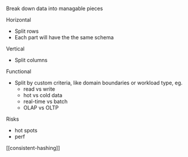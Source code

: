 ---
---

Break down data into managable pieces

Horizontal 
- Split rows 
- Each part will have the the same schema 

Vertical 
- Split columns 

Functional 
- Split by custom criteria, like domain boundaries or workload type, eg. 
  - read vs write 
  - hot vs cold data
  - real-time vs batch
  - OLAP vs OLTP

Risks
- hot spots 
- perf

[[consistent-hashing]]